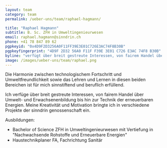 ```yaml
---
layout: team
category: team
permalink: /ueber-uns/team/raphael-hagmann/

title: "Raphael Hagmann"
subtitle: B. Sc. ZFH in Umweltingenieurwesen
email: raphael.hagmann@sinndrin.ch
phone: +41 78 847 89 62
pgpkeyid: "0x4D9F2D3256A0F11FF39E3E01C726E3AC74F8B30B"
pgpkeyfingerprint: "4D9F 2D32 56A0 F11F F39E 3E01 C726 E3AC 74F8 B30B"
byline: "verfügt über breit gestreute Interessen, von fairem Handel über Umwelt- und Erwachsenenbildung bis hin zur Technik der erneuerbaren Energien. Seine Kreativität und Motivation bringt er in verschiedene Projekte der sinndrin genossenschaft ein."
image: /images/ueber-uns/team/raphael.png
---
```

Die Harmonie zwischen technologischem Fortschritt und Umweltfreundlichkeit sowie das Lehren und Lernen in diesen beiden Bereichen ist für mich sinnstiftend und beruflich erfüllend.

Ich verfüge über breit gestreute Interessen, von fairem Handel über Umwelt- und Erwachsenenbildung bis hin zur Technik der erneuerbaren Energien. Meine Kreativität und Motivation bringte ich in verschiedene Projekte der sinndrin genossenschaft ein.

Ausbildungen:

- Bachelor of Science ZFH in Umweltingenieurwesen mit Vertiefung in "Nachwachsende Rohstoffe und Erneuerbare Energien"
- Haustechnikplaner FA, Fachrichtung Sanitär
